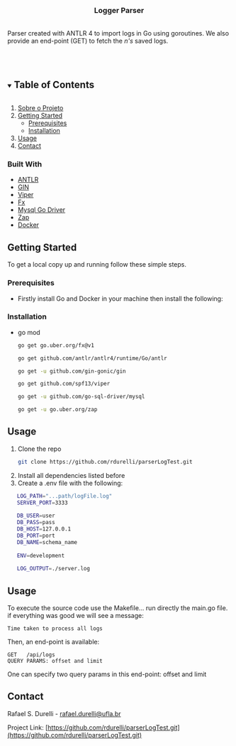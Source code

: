 



<!-- PROJECT LOGO -->
<br />
<p align="center">

<h3 align="center">Logger Parser</h3>

  <br align="center">
    Parser created with ANTLR 4 to import logs in Go using goroutines. 
    We also provide an end-point (GET) to fetch the <i>n's</i> saved logs. 
    <br />
    <br />
    <br />
  </p>
</p>



<!-- TABLE OF CONTENTS -->
<details open="open">
  <summary><h2 style="display: inline-block">Table of Contents</h2></summary>
  <ol>
    <li>
      <a href="#about-the-project">Sobre o Projeto</a>
    </li>
    <li>
      <a href="#getting-started">Getting Started</a>
      <ul>
        <li><a href="#prerequisites">Prerequisites</a></li>
        <li><a href="#installation">Installation</a></li>
      </ul>
    </li>
    <li><a href="#usage">Usage</a></li>
    <li><a href="#contact">Contact</a></li>
  </ol>
</details>



<!-- ABOUT THE PROJECT -->
<!-- ## Sobre o Projeto

Uma das melhores formas de se aprender alguma coisa é fazendo.

Dessa forma, eu resolvi realizar um desafio que de acordo com esse canal (maiores descrições sobre o problema pode ser encontrada em: https://www.youtube.com/watch?v=u3GAYK8hvTI) é um desafio para uma vaga Senior em Golang.

O desafio é o seguinte:
Criar um micro service em Golang que leia um arquivo de log e realize um PARSER de cada linha. E caso essa linha seja do método GET ou POST, deve-se armazenar esse log em uma tabela do MYSQL. Além disso,  a API deverá retornar as X entradas de log salvas filtrando pelo método GET ou POST.

Para criar o PARSER eu utilizei o ANTLR — onde foi possível criar uma gramática para reconhecer as linhas do arquivo de log.. filtrando os métodos GET e/ou POST.

Para maximizar e fazer o processo rápido, foi utilizado goroutines no código. Assim, é possível ler um arquivo de log extremamente grande em pouco tempo.

Boas práticas de programação foram também utilizadas - injeção de dependência (FX), .env variables (Viper), logger (Zap) e como Web Service escolhe-se utilizar o Gin

O código-fonte desse projeto pode ser visualizado em: https://github.com/rdurelli/parserLogTest

 -->

### Built With

* [ANTLR](https://www.antlr.org/)
* [GIN](https://github.com/gin-gonic/gin)
* [Viper](https://github.com/spf13/viper) 
* [Fx](https://github.com/uber-go/fx)
* [Mysql Go Driver](https://github.com/go-sql-driver/mysql)
* [Zap](https://github.com/uber-go/zap)
* [Docker](https://hub.docker.com/)



<!-- GETTING STARTED -->
## Getting Started

To get a local copy up and running follow these simple steps. 

### Prerequisites

* Firstly install Go and Docker in your machine then install the following:

### Installation

* go mod
  ```sh
  go get go.uber.org/fx@v1
  ```
  ```sh
  go get github.com/antlr/antlr4/runtime/Go/antlr
  ```
  ```sh
  go get -u github.com/gin-gonic/gin
  ```

  ```sh
  go get github.com/spf13/viper
  ```

  ```sh
  go get -u github.com/go-sql-driver/mysql
  ```

  ```sh
  go get -u go.uber.org/zap
  ```
  

## Usage

1. Clone the repo
   ```sh
   git clone https://github.com/rdurelli/parserLogTest.git
   ```
2. Install all dependencies listed before
3. Create a .env file with the following:
```sh
   LOG_PATH="...path/logFile.log"
   SERVER_PORT=3333
   
   DB_USER=user
   DB_PASS=pass
   DB_HOST=127.0.0.1
   DB_PORT=port
   DB_NAME=schema_name
   
   ENV=development
   
   LOG_OUTPUT=./server.log
   ```


<!-- USAGE EXAMPLES -->
## Usage

To execute the source code use the Makefile... run directly the main.go file.
if everything was good we will see a message: 
```
Time taken to process all logs
```

Then, an end-point is available: 
```
GET   /api/logs
QUERY PARAMS: offset and limit 
```

One can specify two query params in this end-point: offset and limit



<!-- CONTACT -->
## Contact

Rafael S. Durelli - rafael.durelli@ufla.br

Project Link: [https://github.com/rdurelli/parserLogTest.git](https://github.com/rdurelli/parserLogTest.git)
